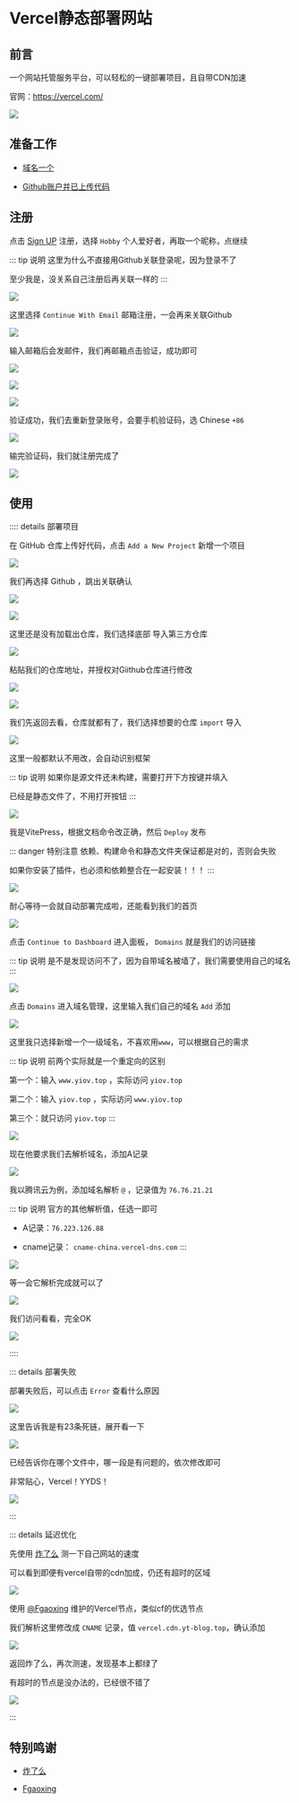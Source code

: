 # Vercel静态部署网站





## 前言

一个网站托管服务平台，可以轻松的一键部署项目，且自带CDN加速

官网：https://vercel.com/

![](/pages/vercel/vercel-01.png)




## 准备工作

* [域名一个](../domain/)

* [Github账户并已上传代码](./github.md)




## 注册

点击 [Sign UP](https://vercel.com/signup) 注册，选择 `Hobby` 个人爱好者，再取一个昵称，点继续

::: tip 说明
这里为什么不直接用Github关联登录呢，因为登录不了

至少我是，没关系自己注册后再关联一样的
:::

![](/pages/vercel/vercel-02.png)


这里选择 `Continue With Email` 邮箱注册，一会再来关联Github

![](/pages/vercel/vercel-03.png)


输入邮箱后会发邮件，我们再邮箱点击验证，成功即可

![](/pages/vercel/vercel-04.png)

![](/pages/vercel/vercel-05.png)

![](/pages/vercel/vercel-06.png)

验证成功，我们去重新登录账号，会要手机验证码，选 Chinese `+86`

![](/pages/vercel/vercel-07.png)


输完验证码，我们就注册完成了

![](/pages/vercel/vercel-08.png)



## 使用


:::: details 部署项目

在 GitHub 仓库上传好代码，点击 `Add a New Project` 新增一个项目

![](/pages/vercel/vercel-09.png)


我们再选择 Github ，跳出关联确认

![](/pages/vercel/vercel-10.png)

![](/pages/vercel/vercel-11.png)

这里还是没有加载出仓库，我们选择底部 导入第三方仓库

![](/pages/vercel/vercel-12.png)


粘贴我们的仓库地址，并授权对Giithub仓库进行修改

![](/pages/vercel/vercel-13.png)

![](/pages/vercel/vercel-14.png)


我们先返回去看，仓库就都有了，我们选择想要的仓库 `import` 导入

![](/pages/vercel/vercel-15.png)

这里一般都默认不用改，会自动识别框架

::: tip 说明
如果你是源文件还未构建，需要打开下方按键并填入

已经是静态文件了，不用打开按钮
:::

![](/pages/vercel/vercel-16.png)


我是VitePress，根据文档命令改正确，然后 `Deploy` 发布

::: danger 特别注意
依赖、构建命令和静态文件夹保证都是对的，否则会失败

如果你安装了插件，也必须和依赖整合在一起安装！！！
:::

![](/pages/vercel/vercel-17.png)



耐心等待一会就自动部署完成啦，还能看到我们的首页


![](/pages/vercel/vercel-18.png)


点击 `Continue to Dashboard` 进入面板， `Domains` 就是我们的访问链接

::: tip 说明
是不是发现访问不了，因为自带域名被墙了，我们需要使用自己的域名
:::

![](/pages/vercel/vercel-19.png)


点击  `Domains` 进入域名管理，这里输入我们自己的域名 `Add` 添加

![](/pages/vercel/vercel-20.png)

这里我只选择新增一个一级域名，不喜欢用`www`，可以根据自己的需求

::: tip 说明
前两个实际就是一个重定向的区别

第一个：输入 `www.yiov.top` ，实际访问 `yiov.top`

第二个：输入 `yiov.top` ，实际访问 `www.yiov.top`

第三个：就只访问 `yiov.top`
:::

![](/pages/vercel/vercel-21.png)

现在他要求我们去解析域名，添加A记录

![](/pages/vercel/vercel-22.png)

我以腾讯云为例，添加域名解析 `@` ，记录值为 `76.76.21.21`

::: tip 说明
官方的其他解析值，任选一即可

* A记录：`76.223.126.88`

* cname记录： `cname-china.vercel-dns.com`
:::

![](/pages/vercel/vercel-23.png)

等一会它解析完成就可以了

![](/pages/vercel/vercel-24.png)


我们访问看看，完全OK

![](/pages/vercel/vercel-25.png)

::::





::: details 部署失败

部署失败后，可以点击 `Error` 查看什么原因

![](/pages/vercel/vercel-26.png)

这里告诉我是有23条死链，展开看一下

![](/pages/vercel/vercel-27.png)

已经告诉你在哪个文件中，哪一段是有问题的，依次修改即可

非常贴心，Vercel！YYDS！

![](/pages/vercel/vercel-28.png)

:::




::: details 延迟优化

先使用 [炸了么](https://zhale.me/http/) 测一下自己网站的速度

可以看到即便有vercel自带的cdn加成，仍还有超时的区域

![](/pages/vercel/vercel-29.png)


使用 [@Fgaoxing](https://www.yt-blog.top/9952/) 维护的Vercel节点，类似cf的优选节点

我们解析这里修改成 `CNAME` 记录，值 `vercel.cdn.yt-blog.top`，确认添加

![](/pages/vercel/vercel-30.png)


返回炸了么，再次测速，发现基本上都绿了

有超时的节点是没办法的，已经很不错了

![](/pages/vercel/vercel-31.png)

:::




## 特别鸣谢

* [炸了么](https://zhale.me/http/)

* [Fgaoxing](https://www.yt-blog.top/)